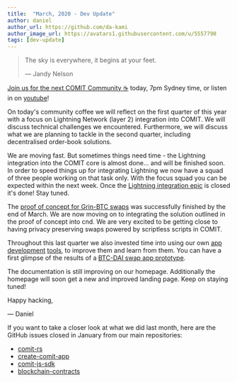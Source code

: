 ```yaml
---
title:  "March, 2020 - Dev Update"
author: daniel
author_url: https://github.com/da-kami
author_image_url: https://avatars1.githubusercontent.com/u/5557790
tags: [dev-update]
---
```


> The sky is everywhere, it begins at your feet.
>
> — Jandy Nelson

[Join us for the next COMIT Community ☕️](https://meet.jit.si/COMIT-Community-Coffee-04-2020) today, 7pm Sydney time, or listen in on [youtube](https://youtu.be/DHbGsf9i8TM)!

On today's community coffee we will reflect on the first quarter of this year with a focus on Lightning Network (layer 2) integration into COMIT.
We will discuss technical challenges we encountered.
Furthermore, we will discuss what we are planning to tackle in the second quarter, including decentralised order-book solutions.

<!--truncate-->

We are moving fast.
But sometimes things need time - the Lightning integration into the COMIT core is almost done... and will be finished soon.
In order to speed things up for integrating Lightning we now have a squad of three people working on that task only.
With the focus squad you can be expected within the next week.
Once the [Lightning integration epic](https://github.com/coblox/admin/issues/158) is closed it's done! Stay tuned.

The [proof of concept for Grin-BTC swaps](https://github.com/comit-network/grin-btc-poc) was successfully finished by the end of March.
We are now moving on to integrating the solution outlined in the proof of concept into cnd.
We are very excited to be getting close to having privacy preserving swaps powered by scriptless scripts in COMIT.

Throughout this last quarter we also invested time into using our own [app development](https://github.com/comit-network/create-comit-app) [tools](https://github.com/comit-network/comit-js-sdk), to improve them and learn from them.
You can have a first glimpse of the results of a [BTC-DAI swap app prototype](https://github.com/comit-network/app).

The documentation is still improving on our homepage.
Additionally the homepage will soon get a new and improved landing page. Keep on staying tuned!

Happy hacking,

— Daniel

If you want to take a closer look at what we did last month, here are the GitHub issues closed in January from our main repositories:

- [comit-rs](https://github.com/comit-network/comit-rs/issues?utf8=%E2%9C%93&q=is%3Aissue+sort%3Aupdated-desc+closed%3A2020-03-01..2020-03-31)
- [create-comit-app](https://github.com/comit-network/create-comit-app/issues?utf8=%E2%9C%93&q=is%3Aissue+sort%3Aupdated-desc+closed%3A2020-03-01..2020-03-31)
- [comit-js-sdk](https://github.com/comit-network/comit-js-sdk/issues?utf8=%E2%9C%93&q=is%3Aissue+sort%3Aupdated-desc+closed%3A2020-03-01..2020-03-31)
- [blockchain-contracts](https://github.com/comit-network/blockchain-contracts/issues?utf8=%E2%9C%93&q=is%3Aissue+sort%3Aupdated-desc+closed%3A2020-03-01..2020-03-31)
